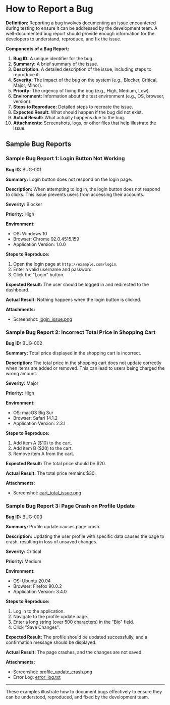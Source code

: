 # How to Report a Bug

**Definition:**
Reporting a bug involves documenting an issue encountered during testing to ensure it can be addressed by the development team. A well-documented bug report should provide enough information for the developers to understand, reproduce, and fix the issue.

**Components of a Bug Report:**
1. **Bug ID:** A unique identifier for the bug.
2. **Summary:** A brief summary of the issue.
3. **Description:** A detailed description of the issue, including steps to reproduce it.
4. **Severity:** The impact of the bug on the system (e.g., Blocker, Critical, Major, Minor).
5. **Priority:** The urgency of fixing the bug (e.g., High, Medium, Low).
6. **Environment:** Information about the test environment (e.g., OS, browser, version).
7. **Steps to Reproduce:** Detailed steps to recreate the issue.
8. **Expected Result:** What should happen if the bug did not exist.
9. **Actual Result:** What actually happens due to the bug.
10. **Attachments:** Screenshots, logs, or other files that help illustrate the issue.

## Sample Bug Reports

### Sample Bug Report 1: Login Button Not Working

**Bug ID:** BUG-001

**Summary:** Login button does not respond on the login page.

**Description:**
When attempting to log in, the login button does not respond to clicks. This issue prevents users from accessing their accounts.

**Severity:** Blocker

**Priority:** High

**Environment:**
- OS: Windows 10
- Browser: Chrome 92.0.4515.159
- Application Version: 1.0.0

**Steps to Reproduce:**
1. Open the login page at `http://example.com/login`.
2. Enter a valid username and password.
3. Click the "Login" button.

**Expected Result:**
The user should be logged in and redirected to the dashboard.

**Actual Result:**
Nothing happens when the login button is clicked.

**Attachments:**
- Screenshot: [login_issue.png](http://example.com/screenshots/login_issue.png)

### Sample Bug Report 2: Incorrect Total Price in Shopping Cart

**Bug ID:** BUG-002

**Summary:** Total price displayed in the shopping cart is incorrect.

**Description:**
The total price in the shopping cart does not update correctly when items are added or removed. This can lead to users being charged the wrong amount.

**Severity:** Major

**Priority:** High

**Environment:**
- OS: macOS Big Sur
- Browser: Safari 14.1.2
- Application Version: 2.3.1

**Steps to Reproduce:**
1. Add item A ($10) to the cart.
2. Add item B ($20) to the cart.
3. Remove item A from the cart.

**Expected Result:**
The total price should be $20.

**Actual Result:**
The total price remains $30.

**Attachments:**
- Screenshot: [cart_total_issue.png](http://example.com/screenshots/cart_total_issue.png)

### Sample Bug Report 3: Page Crash on Profile Update

**Bug ID:** BUG-003

**Summary:** Profile update causes page crash.

**Description:**
Updating the user profile with specific data causes the page to crash, resulting in loss of unsaved changes.

**Severity:** Critical

**Priority:** Medium

**Environment:**
- OS: Ubuntu 20.04
- Browser: Firefox 90.0.2
- Application Version: 3.4.0

**Steps to Reproduce:**
1. Log in to the application.
2. Navigate to the profile update page.
3. Enter a long string (over 500 characters) in the "Bio" field.
4. Click "Save Changes".

**Expected Result:**
The profile should be updated successfully, and a confirmation message should be displayed.

**Actual Result:**
The page crashes, and the changes are not saved.

**Attachments:**
- Screenshot: [profile_update_crash.png](http://example.com/screenshots/profile_update_crash.png)
- Error Log: [error_log.txt](http://example.com/logs/error_log.txt)

---

These examples illustrate how to document bugs effectively to ensure they can be understood, reproduced, and fixed by the development team.
